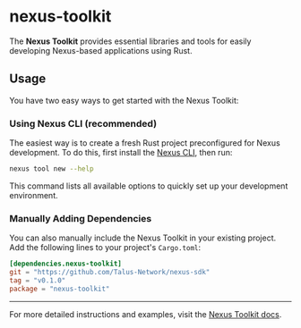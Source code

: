 # nexus-toolkit

The **Nexus Toolkit** provides essential libraries and tools for easily developing Nexus-based applications using Rust.

## Usage

You have two easy ways to get started with the Nexus Toolkit:

### Using Nexus CLI (recommended)

The easiest way is to create a fresh Rust project preconfigured for Nexus development. To do this, first install the [Nexus CLI][nexus-cli-docs], then run:

```sh
nexus tool new --help
```

This command lists all available options to quickly set up your development environment.

### Manually Adding Dependencies

You can also manually include the Nexus Toolkit in your existing project. Add the following lines to your project's `Cargo.toml`:

```toml
[dependencies.nexus-toolkit]
git = "https://github.com/Talus-Network/nexus-sdk"
tag = "v0.1.0"
package = "nexus-toolkit"
```

---

For more detailed instructions and examples, visit the [Nexus Toolkit docs][nexus-toolkit-docs].

<!-- List of references -->

[nexus-cli-docs]: https://docs.talus.network/talus-documentation/developer-docs/index-1/cli
[nexus-toolkit-docs]: https://docs.talus.network/talus-documentation/developer-docs/index-1/toolkit-rust
